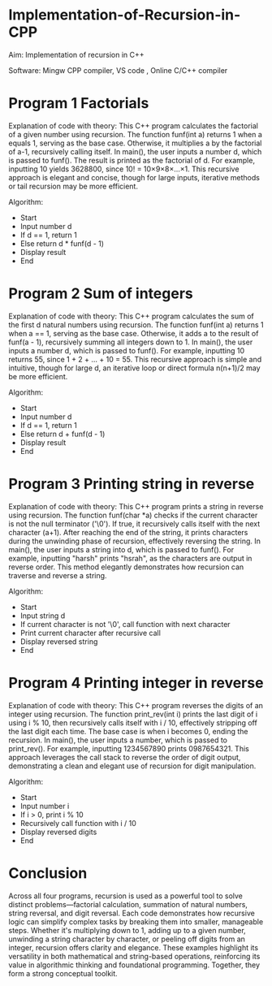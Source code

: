 # Implementation-of-Recursion-in-CPP

Aim: Implementation of recursion in C++

Software: Mingw CPP compiler, VS code , Online C/C++ compiler

# Program 1 Factorials
Explanation of code with theory:
This C++ program calculates the factorial of a given number using recursion. The function funf(int a) returns 1 when a equals 1, serving as the base case. Otherwise, it multiplies a by the factorial of a-1, recursively calling itself. In main(), the user inputs a number d, which is passed to funf(). The result is printed as the factorial of d. For example, inputting 10 yields 3628800, since 10! = 10×9×8×...×1. This recursive approach is elegant and concise, though for large inputs, iterative methods or tail recursion may be more efficient.

Algorithm:
- Start
- Input number d
- If d == 1, return 1
- Else return d * funf(d - 1)
- Display result
- End

# Program 2 Sum of integers

Explanation of code with theory:
This C++ program calculates the sum of the first d natural numbers using recursion. The function funf(int a) returns 1 when a == 1, serving as the base case. Otherwise, it adds a to the result of funf(a - 1), recursively summing all integers down to 1. In main(), the user inputs a number d, which is passed to funf(). For example, inputting 10 returns 55, since 1 + 2 + ... + 10 = 55. This recursive approach is simple and intuitive, though for large d, an iterative loop or direct formula n(n+1)/2 may be more efficient.

Algorithm:
- Start
- Input number d
- If d == 1, return 1
- Else return d + funf(d - 1)
- Display result
- End

# Program 3 Printing string in reverse

Explanation of code with theory:
This C++ program prints a string in reverse using recursion. The function funf(char *a) checks if the current character is not the null terminator ('\0'). If true, it recursively calls itself with the next character (a+1). After reaching the end of the string, it prints characters during the unwinding phase of recursion, effectively reversing the string. In main(), the user inputs a string into d, which is passed to funf(). For example, inputting "harsh" prints "hsrah", as the characters are output in reverse order. This method elegantly demonstrates how recursion can traverse and reverse a string.

Algorithm:
- Start
- Input string d
- If current character is not '\0', call function with next character
- Print current character after recursive call
- Display reversed string
- End

# Program 4 Printing integer in reverse

Explanation of code with theory:
This C++ program reverses the digits of an integer using recursion. The function print_rev(int i) prints the last digit of i using i % 10, then recursively calls itself with i / 10, effectively stripping off the last digit each time. The base case is when i becomes 0, ending the recursion. In main(), the user inputs a number, which is passed to print_rev(). For example, inputting 1234567890 prints 0987654321. This approach leverages the call stack to reverse the order of digit output, demonstrating a clean and elegant use of recursion for digit manipulation.

Algorithm:
- Start
- Input number i
- If i > 0, print i % 10
- Recursively call function with i / 10
- Display reversed digits
- End

# Conclusion
Across all four programs, recursion is used as a powerful tool to solve distinct problems—factorial calculation, summation of natural numbers, string reversal, and digit reversal. Each code demonstrates how recursive logic can simplify complex tasks by breaking them into smaller, manageable steps. Whether it's multiplying down to 1, adding up to a given number, unwinding a string character by character, or peeling off digits from an integer, recursion offers clarity and elegance. These examples highlight its versatility in both mathematical and string-based operations, reinforcing its value in algorithmic thinking and foundational programming. Together, they form a strong conceptual toolkit.

